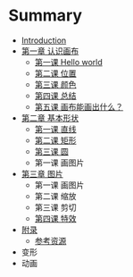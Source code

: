 # Summary

* [Introduction](README.md)
* [第一章 认识画布](chapter1.md)
   * [第一课 Hello world](hello_world.md)
   * [第二课 位置](lesson-1-2.md)
   * [第三课 颜色](lesson-1-3.md)
   * [第四课 总结](lesson-1-4.md)
   * [第五课 画布能画出什么？](lesson-1-5.md)
* [第二章 基本形状](chapter2.md)
   * [第一课 直线](lesson-2-1.md)
   * [第二课 矩形](lesson-2-2.md)
   * [第三课 圆](lesson-2-3.md)
   * 第一课 画图片
* [第三章 图片](lesson-3-1.md)
   * 第一课 画图片
   * 第二课 缩放
   * 第三课 剪切
   * [第四课 特效](lesson-3-4.md)
* [附录](lesson_1_3.md)
   * [参考资源](references.md)
* 变形
* 动画

